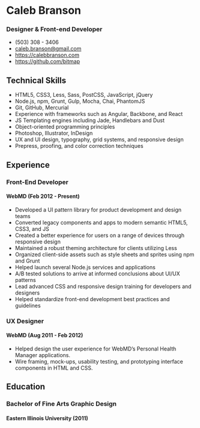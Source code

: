 # Caleb Branson
### Designer & Front-end Developer

- (503) 308 - 3406
- caleb.branson@gmail.com
- https://calebbranson.com
- https://github.com/bitmap

## Technical Skills
- HTML5, CSS3, Less, Sass, PostCSS, JavaScript, jQuery
- Node.js, npm, Grunt, Gulp, Mocha, Chai, PhantomJS
- Git, GitHub, Mercurial
- Experience with frameworks such as Angular, Backbone, and React
- JS Templating engines including Jade, Handlebars and Dust
- Object-oriented programming principles
- Photoshop, Illustrator, InDesign
- UX and UI design, typography, grid systems, and responsive design
- Prepress, proofing, and color correction techniques

## Experience

### Front-End Developer
#### WebMD (Feb 2012 - Present)
- Developed a UI pattern library for product development and design teams
- Converted legacy components and apps to modern semantic HTML5, CSS3, and JS
- Created a better experience for users on a range of devices through responsive design
- Maintained a robust theming architecture for clients utilizing Less
- Organized client-side assets such as style sheets and sprites using npm and Grunt
- Helped launch several Node.js services and applications
- A/B tested solutions to arrive at informed conclusions about UI/UX patterns
- Lead advanced CSS and responsive design training for developers and designers
- Helped standardize front-end development best practices and guidelines


### UX Designer
#### WebMD (Aug 2011 - Feb 2012)

- Helped design the user experience for WebMD’s Personal Health Manager applications.
- Wire framing, mock-ups, usability testing, and prototyping interface components in HTML and CSS.

## Education
### Bachelor of Fine Arts Graphic Design
#### Eastern Illinois University (2011)
